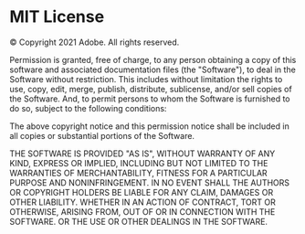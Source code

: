 # MIT License

&copy; Copyright 2021 Adobe. All rights reserved.

Permission is granted, free of charge, to any person obtaining a copy of this software and associated documentation files (the "Software"), to deal in the Software without restriction. This includes without limitation the rights to use, copy, edit, merge, publish, distribute, sublicense, and/or sell copies of the Software. And, to permit persons to whom the Software is furnished to do so, subject to the following conditions:

The above copyright notice and this permission notice shall be included in all copies or substantial portions of the Software.

THE SOFTWARE IS PROVIDED "AS IS", WITHOUT WARRANTY OF ANY KIND, EXPRESS OR IMPLIED, INCLUDING BUT NOT LIMITED TO THE WARRANTIES OF MERCHANTABILITY, FITNESS FOR A PARTICULAR PURPOSE AND NONINFRINGEMENT. IN NO EVENT SHALL THE AUTHORS OR COPYRIGHT HOLDERS BE LIABLE FOR ANY CLAIM, DAMAGES OR OTHER LIABILITY. WHETHER IN AN ACTION OF CONTRACT, TORT OR OTHERWISE, ARISING FROM, OUT OF OR IN CONNECTION WITH THE SOFTWARE. OR THE USE OR OTHER DEALINGS IN THE SOFTWARE.
